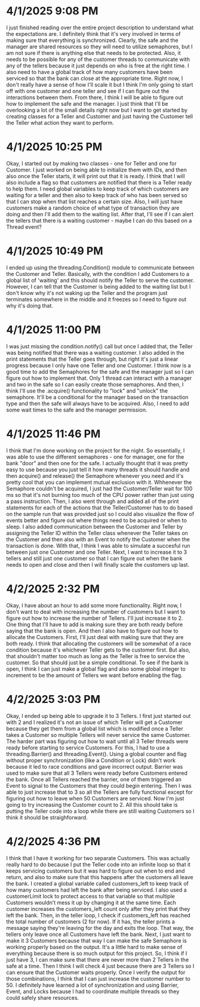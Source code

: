 # 4/1/2025 9:08 PM
I just finished reading over the entire project description to understand what the expectations are. I definitely think that it's very involved in terms of making sure that everything is synchronized. Clearly, the safe and the manager are shared resources so they will need to utilize semaphores, but I am not sure if there is anything else that needs to be protected. Also, it needs to be possible for any of the customer threads to communicate with any of the tellers because it just depends on who is free at the right time. I also need to have a global track of how many customers have been serviced so that the bank can close at the appropriate time. Right now, I don't really have a sense of how I'll scale it but I think I'm only going to start off with one customer and one teller and see if I can figure out the interactions between them. From there, I think I will be able to figure out how to implement the safe and the manager. I just think that I'll be overlooking a lot of the small details right now but I want to get started by creating classes for a Teller and Customer and just having the Customer tell the Teller what action they want to perform.

# 4/1/2025 10:25 PM
Okay, I started out by making two classes - one for Teller and one for Customer. I just worked on being able to initialize them with IDs, and then also once the Teller starts, it will print out that it is ready. I think that I will also include a flag so that customers are notified that there is a Teller ready to help them. I need global variables to keep track of which customers are waiting for a teller and then also to keep track of who has been served so that I can stop when that list reaches a certain size. Also, I will just have customers make a random choice of what type of transaction they are doing and then I'll add them to the waiting list. After that, I'll see if I can alert the tellers that there is a waiting customer - maybe I can do this based on a Thread event?

# 4/1/2025 10:49 PM
I ended up using the threading.Condition() module to communicate between the Customer and Teller. Basically, with the condition I add Customers to a global list of 'waiting' and this should notify the Teller to serve the customer. However, I can tell that the Customer is being added to the waiting list but I don't know why it's not waking up the Teller and the program just terminates somewhere in the middle and it freezes so I need to figure out why it's doing that.

# 4/1/2025 11:00 PM
I was just missing the condition.notify() call but once I added that, the Teller was being notified that there was a waiting customer. I also added in the print statements that the Teller goes through, but right it's just a linear progress because I only have one Teller and one Customer. I think now is a good time to add the Semaphores for the safe and the manager just so I can figure out how to implement that. Only 1 thread can interact with a manager and two in the safe so I can easily create those semaphores. And then, I think I'll use the .acquire() functionality to "lock" and "unlock" the semaphore. It'll be a conditional for the manager based on the transaction type and then the safe will always have to be acquired. Also, I need to add some wait times to the safe and the manager permission.

# 4/1/2025 11:46 PM
I think that I'm done working on the project for the night. So essentially, I was able to use the different semaphores - one for manager, one for the bank "door" and then one for the safe. I actually thought that it was pretty easy to use because you just tell it how many threads it should handle and then acquire() and release() the Semaphore whenever you need and it's pretty cool that you can implement mutual exclusion with it. Whhenever the Semaphore couldn't be acquired, I just had the Customer/Teller wait for 100 ms so that it's not burning too much of the CPU power rather than just using a pass instruction. Then, I also went through and added all of the print statements for each of the actions that the Teller/Customer has to do based on the sample run that was provided just so I could also visualize the flow of events better and figure out where things need to be acquired or when to sleep. I also added communication between the Customer and Teller by assigning the Teller ID within the Teller class whenever the Teller takes on the Customer and then also with an Event to notify the Customer when the transaction is done. With that, I think I was able to simulate a succesful run between just one Customer and one Teller. Next, I want to increase it to 3 tellers and still just one customer so that I can figure out when the bank needs to open and close and then I will finally scale the customers up last. 

# 4/2/2025 2:32 PM
Okay, I have about an hour to add some more functionality. Right now, I don't want to deal with increasing the number of customers but I want to figure out how to increase the number of Tellers. I'll just increase it to 2. One thing that I'll have to add is making sure they are both ready before saying that the bank is open. And then I also have to figure out how to allocate the Customers. First, I'll just deal with making sure that they are both ready. I think that allocating the customers will be somewhat of a race condition because it's whichever Teller gets to the customer first. But also, that shouldn't matter too much as long as the Teller is free to service the customer. So that should just be a simple conditional. To see if the bank is open, I think I can just make a global flag and also some global integer to increment to be the amount of Tellers we want before enabling the flag.

# 4/2/2025 3:03 PM
Okay, I ended up being able to upgrade it to 3 Tellers. I first just started out with 2 and I realized it's not an issue of which Teller will get a Customer because they get them from a global list which is modified once a Teller takes a Customer so multiple Tellers will never service the same Customer. The harder part was figuring out how to wait until all 3 Teller threads were ready before starting to service Customers. For this, I had to use a threading.Barrier() and threading.Event(). Using a global counter and flag without proper synchronization (like a Condition or Lock) didn't work because it led to race conditions and gave incorrect output. Barrier was used to make sure that all 3 Tellers were ready before Customers entered the bank. Once all Tellers reached the barrier, one of them triggered an Event to signal to the Customers that they could begin entering. Then I was able to just increase that to 3 so all the Tellers are fully functional except for figuring out how to leave when 50 Customers are serviced. Now I'm just going to try increasing the Customer count to 2. All this should take is putting the Teller code into a loop while there are still waiting Customers so I think it should be straighforward.

# 4/2/2025 4:36 PM
I think that I have it working for two separate Customers. This was actually really hard to do because I put the Teller code into an infinite loop so that it keeps servicing customers but it was hard to figure out when to end and return, and also to make sure that this happens after the customers all leave the bank. I created a global variable called customers_left to keep track of how many customers had left the bank after being serviced. I also used a customerLimit lock to protect access to that variable so that multiple Customers wouldn’t mess it up by changing it at the same time. Each customer increases the customers_left count only after they print that they left the bank. Then, in the teller loop, I check if customers_left has reached the total number of customers (2 for now). If it has, the teller prints a message saying they're leaving for the day and exits the loop. That way, the tellers only leave once all Customers have left the bank. Next, I just want to make it 3 Customers because that way I can make the safe Semaphore is working properly based on the output. It's a little hard to make sense of everything because there is so much output for this project. So, I think if I just have 3, I can make sure that there are never more than 2 Tellers in the safe at a time. Then I think I will check 4 just because there are 3 Tellers so I can ensure that the Customer waits properly. Once I verify the output for those combinations, I think that I can just increase the customer number to 50. I definitely have learned a lot of synchronization and using Barrier, Event, and Locks  because I had to coordinate multiple threads so they could safely share resources.

